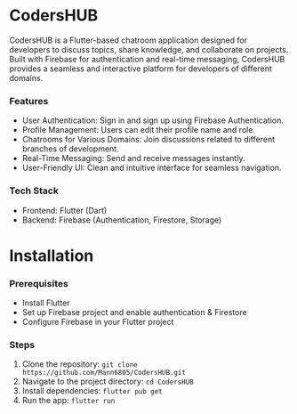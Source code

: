 # CodersHUB

CodersHUB is a Flutter-based chatroom application designed for developers to discuss topics, share knowledge, and collaborate on projects. Built with Firebase for authentication and real-time messaging, CodersHUB provides a seamless and interactive platform for developers of different domains.

### Features
- User Authentication: Sign in and sign up using Firebase Authentication.
- Profile Management: Users can edit their profile name and role.
- Chatrooms for Various Domains: Join discussions related to different branches of development.
- Real-Time Messaging: Send and receive messages instantly.
- User-Friendly UI: Clean and intuitive interface for seamless navigation.

### Tech Stack
- Frontend: Flutter (Dart)
- Backend: Firebase (Authentication, Firestore, Storage)

# Installation

### Prerequisites
- Install Flutter
- Set up Firebase project and enable authentication & Firestore
- Configure Firebase in your Flutter project

### Steps

1. Clone the repository:
  ```git clone https://github.com/Mann6805/CodersHUB.git```
2. Navigate to the project directory:
  ```cd CodersHUB```
3. Install dependencies:
  ```flutter pub get```
4. Run the app:
  ```flutter run```

